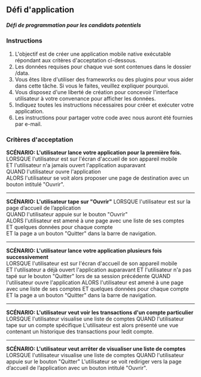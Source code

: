 ## Défi d'application
##### Défi de programmation pour les candidats potentiels
### Instructions
1. L'objectif est de créer une application mobile native exécutable répondant aux critères d'acceptation ci-dessous.
2. Les données requises pour chaque vue sont contenues dans le dossier /data.
3. Vous êtes libre d'utiliser des frameworks ou des plugins pour vous aider dans cette tâche. Si vous le faites, veuillez expliquer pourquoi.
4. Vous disposez d'une liberté de création pour concevoir l'interface utilisateur à votre convenance pour afficher les données.
5. Indiquez toutes les instructions nécessaires pour créer et exécuter votre application.
6. Les instructions pour partager votre code avec nous auront été fournies par e-mail.

### Critères d'acceptation
**SCÉNARIO: L'utilisateur lance votre application pour la première fois.**   
LORSQUE l'utilisateur est sur l'écran d'accueil de son appareil mobile   
ET l'utilisateur n'a jamais ouvert l'application auparavant   
QUAND l'utilisateur ouvre l'application   
ALORS l'utilisateur se voit alors proposer une page de destination avec un bouton intitulé "Ouvrir".
___
**SCÉNARIO: L'utilisateur tape sur "Ouvrir"**
LORSQUE l'utilisateur est sur la page d’accueil de l’application   
QUAND l'utilisateur appuie sur le bouton "Ouvrir"   
ALORS l'utilisateur est amené à une page avec une liste de ses comptes   
ET quelques données pour chaque compte   
ET la page a un bouton "Quitter" dans la barre de navigation.
___
**SCÉNARIO: L'utilisateur lance votre application plusieurs fois successivement**   
LORSQUE l'utilisateur est sur l'écran d'accueil de son appareil mobile   
ET l'utilisateur a déjà ouvert l'application auparavant
ET l'utilisateur n'a pas tapé sur le bouton "Quitter" lors de sa session précédente
QUAND l'utilisateur ouvre l'application
ALORS l'utilisateur est amené à une page avec une liste de ses comptes
ET quelques données pour chaque compte
ET la page a un bouton "Quitter" dans la barre de navigation.
___
**SCÉNARIO: L'utilisateur veut voir les transactions d'un compte particulier**
LORSQUE l'utilisateur visualise une liste de comptes
QUAND l'utilisateur tape sur un compte spécifique
L'utilisateur est alors présenté une vue contenant un historique des transactions pour ledit compte.
___
**SCÉNARIO: L'utilisateur veut arrêter de visualiser une liste de comptes**
LORSQUE l'utilisateur visualise une liste de comptes
QUAND l'utilisateur appuie sur le bouton "Quitter"
L'utilisateur se voit rediriger vers la page d’accueil de l’application avec un bouton intitulé "Ouvrir".
 
